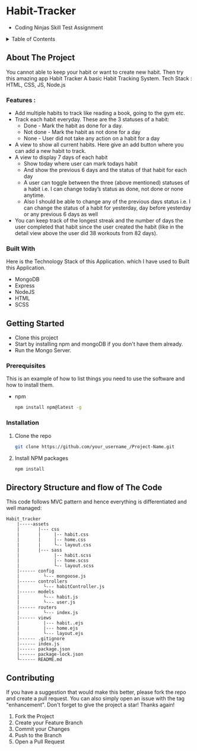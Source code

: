 # Habit-Tracker
  - Coding Ninjas Skill Test Assignment
 

<!-- TABLE OF CONTENTS -->
<details>
  <summary>Table of Contents</summary>
  <ol>
    <li>
      <a href="#about-the-project">About The Project</a>
      <ul>
        <li><a href="#built-with">Built With</a></li>
      </ul>
    </li>
    <li>
      <a href="#getting-started">Getting Started</a>
      <ul>
        <li><a href="#prerequisites">Prerequisites</a></li>
        <li><a href="#installation">Installation</a></li>
      </ul>
    </li>
    <li><a href="#contributing">Contributing</a></li>
  </ol>
</details>

## About The Project
You cannot able to keep your habit or want to create new habit. Then try this amazing app Habit Tracker
A basic Habit Tracking System. Tech Stack : HTML, CSS, JS, Node.js

### Features :
* Add multiple habits to track like reading a book, going to the gym etc.
* Track each habit everyday. These are the 3 statuses of a habit:
  - Done - Mark the habit as done for a day.
  - Not done - Mark the habit as not done for a day
  - None - User did not take any action on a habit for a day
* A view to show all current habits. Here give an add button where you can add a new habit to track. 
* A view to display 7 days of each habit
  - Show today where user can mark todays habit
  - And show the previous 6 days and the status of that habit for each day
  - A user can toggle between the three (above mentioned) statuses of a habit i.e. I can change today’s status as done, not done or none anytime.
  - Also I should be able to change any of the previous days status i.e. I can change the status of a habit for yesterday, day before yesterday or any previous 6 days as well
* You can keep track of the longest streak and the number of days the user completed that habit since the user created the habit (like in the detail view above the user did 38 workouts from 82 days).

### Built With
Here is the Technology Stack of this Application. which I have used to Built this Application.
* MongoDB
* Express
* NodeJS
* HTML
* SCSS

<!-- GETTING STARTED -->
## Getting Started
   * Clone this project
   * Start by installing npm and mongoDB if you don't have them already.
   * Run the Mongo Server.

### Prerequisites

This is an example of how to list things you need to use the software and how to install them.
* npm
  ```sh
  npm install npm@latest -g
  ```

### Installation

1. Clone the repo
   ```sh
   git clone https://github.com/your_username_/Project-Name.git
   ```
2. Install NPM packages
   ```sh
   npm install
   ```
  
## Directory Structure and flow of The Code
This code follows MVC pattern and hence everything is differentiated and well managed:

    Habit_tracker
        |-----assets
        |       |--- css
        |       |     |-- habit.css
        |       |     |-- home.css
        |       |     └-- layout.css        
        |       |--- sass
        |             |-- habit.scss
        |             |-- home.scss
        |             └-- layout.scss
        |------ config
        |         └--- mongoose.js
        |------ controllers
        |         └--- habitController.js
        |------ models
        |         └--- habit.js
        |         └--- user.js
        |------ routers
        |         └--- index.js
        |------ views
        |         |--- habit..ejs
        |         |--- home.ejs
        |         └--- layout.ejs
        |------ .gitignore
        |------ index.js
        |------ package.json
        |------ package-lock.json
        └------ README.md

<!-- CONTRIBUTING -->
## Contributing

If you have a suggestion that would make this better, please fork the repo and create a pull request. You can also simply open an issue with the tag "enhancement".
Don't forget to give the project a star! Thanks again!

1. Fork the Project
2. Create your Feature Branch 
3. Commit your Changes 
4. Push to the Branch 
5. Open a Pull Request










